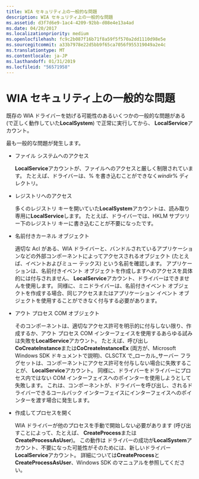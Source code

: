 ```yaml
---
title: WIA セキュリティ上の一般的な問題
description: WIA セキュリティ上の一般的な問題
ms.assetid: d3f7d6e9-1ac4-4209-92bb-d08e4e13a4ad
ms.date: 04/20/2017
ms.localizationpriority: medium
ms.openlocfilehash: fc9c2b087f16b71f8a59f5f570a2dd1110d98e5e
ms.sourcegitcommit: a33b7978e22d5bb9f65ca7056f955319049a2e4c
ms.translationtype: MT
ms.contentlocale: ja-JP
ms.lasthandoff: 01/31/2019
ms.locfileid: "56571958"
---
```

# <a name="common-wia-security-problems"></a>WIA セキュリティ上の一般的な問題





既存の WIA ドライバーを妨げる可能性のあるいくつかの一般的な問題がある (で正しく動作していた**LocalSystem**) で正常に実行してから、 **LocalService**アカウント。

最も一般的な問題が発生します。

-   ファイル システムへのアクセス

    **LocalService**アカウントが、ファイルへのアクセスと厳しく制限されています。 たとえば、ドライバーは、% を書き込むことができなく*windir*% ディレクトリ。

-   レジストリへのアクセス

    多くのレジストリ キーを開いていた**LocalSystem**アカウントは、読み取り専用に**LocalService**します。 たとえば、ドライバーでは、HKLM サブツリー下のレジストリ キーに書き込むことが不要になったです。

-   名前付きカーネル オブジェクト

    適切な Acl がある、WIA ドライバーと、バンドルされているアプリケーションなどの外部コンポーネントによってアクセスされるオブジェクト (たとえば、イベントおよびミュー テックス) という名前を確認します。 アプリケーションは、名前付きイベント オブジェクトを作成しますへのアクセスを具体的には付与されません、 **LocalService**アカウント、ドライバーはできませんを使用します。 同様に、ミニドライバーは、名前付きイベント オブジェクトを作成する場合、同じアクセスまたはアプリケーション イベント オブジェクトを使用することができなく付与する必要があります。

-   アウト プロセス COM オブジェクト

    そのコンポーネントは、適切なアクセス許可を明示的に付与しない限り、作成するか、アウト プロセス COM インターフェイスを使用するあらゆる試みは失敗を**LocalService**アカウント。 たとえば、呼び出し**CoCreateInstance**または**CoCreateInstanceEx** (両方が、Microsoft Windows SDK ドキュメントで説明)、CLSCTX で\_ローカル\_サーバー フラグセットは、コンポーネントにアクセス許可を付与しない場合に失敗することが、 **LocalService**アカウント。 同様に、ドライバーをドライバーにプロセス内ではない COM インターフェイスへのポインターを使用しようとして失敗します。 これは、コンポーネントが、ドライバーを呼び出し、されるドライバーできるコールバック インターフェイスにインターフェイスへのポインターを渡す場合に発生します。

-   作成してプロセスを開く

    WIA ドライバーが他のプロセスを手動で開始しない必要があります (呼び出すことによって、たとえば、 **CreateProcess**または**CreateProcessAsUser**)。 この動作は ドライバーの成功が**LocalSystem**アカウント、不要になった可能性がそのためには、新しいドライバー **LocalService**アカウント。 詳細については**CreateProcess**と**CreateProcessAsUser**、Windows SDK のマニュアルを参照してください。

 

 




